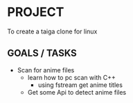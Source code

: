 # PROJECT

To create a taiga clone for linux

## GOALS / TASKS

- Scan for anime files
  - learn how to pc scan with C++
    - using fstream get anime titles
  - Get some Api to detect anime files
